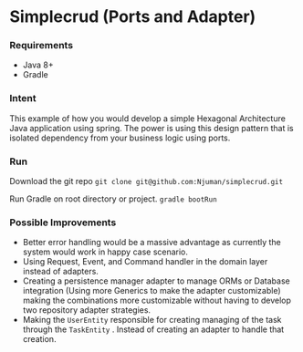 # Simplecrud (Ports and Adapter)

### Requirements

- Java 8+
- Gradle

### Intent

This example of how you would develop a simple Hexagonal Architecture Java application using spring. The power is using this design pattern that is isolated dependency from your business logic using ports.

### Run

Download the git repo 
`git clone git@github.com:Njuman/simplecrud.git`

Run Gradle on root directory or project.
`gradle bootRun`

### Possible Improvements

- Better error handling would be a massive advantage as currently the system would work in happy case scenario.
- Using Request, Event, and Command handler in the domain layer instead of adapters.
- Creating a persistence manager adapter to manage ORMs or Database integration (Using more Generics to make the adapter customizable) making the combinations more customizable without having to develop two repository adapter strategies.
- Making the `UserEntity` responsible for creating managing of the task through the `TaskEntity` . Instead of creating an adapter to handle that creation.

